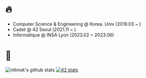 # 🔥
<ul>
<li> Computer Science & Engineering @ Korea. Univ (2019.03 ~ )</li>
<li> Cadet @ 42 Seoul (2021.11 ~ )</li>
<li> Informatique @ INSA Lyon (2023.02 ~ 2023.06)</li>
</ul>

# 👀

![nttmxk's github stats](https://github-readme-stats.vercel.app/api?username=nttmxk&show_icons=true&theme=tokyonight)
[![42 stats](https://badge42.vercel.app/api/v2/cl2d849n9022709i9ozksaitf/stats?cursusId=21&coalitionId=88)](https://github.com/JaeSeoKim/badge42)

